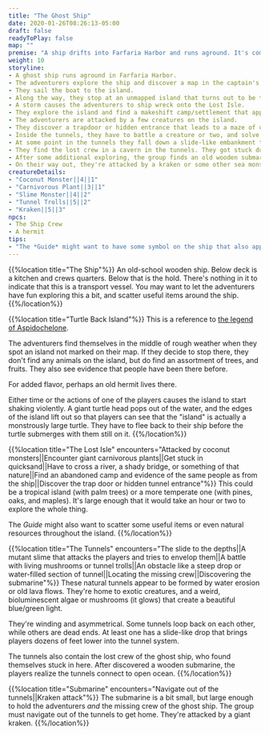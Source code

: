 ```yaml
---
title: "The Ghost Ship"
date: 2020-01-26T08:26:13-05:00
draft: false
readyToPlay: false
map: ""
premise: "A ship drifts into Farfaria Harbor and runs aground. It's completely empty.<br><br>There's food still on plates, and cabins filled with the crew's possessions. But there's not a single person to be found on the vessel.<br><br>You do find one clue, though: a map in the captain's cabin that points to a remote island in the Ocean of Lost Sailors."
weight: 10
storyline:
- A ghost ship runs aground in Farfaria Harbor.
- The adventurers explore the ship and discover a map in the captain's journal pointing to the Lost Isle.
- They sail the boat to the island.
- Along the way, they stop at an unmapped island that turns out to be the shell of a monstrously large, sleeping sea turtle. The turtle awakens, and the group has to escape before he dives to the depths.
- A storm causes the adventurers to ship wreck onto the Lost Isle.
- They explore the island and find a makeshift camp/settlement that appears to be have been abandoned suddenly.
- The adventurers are attacked by a few creatures on the island.
- They discover a trapdoor or hidden entrance that leads to a maze of underground tunnels, and go explore them.
- Inside the tunnels, they have to battle a creature or two, and solve some problems to keep going.
- At some point in the tunnels they fall down a slide-like embankment that brings them deeper into the tunnel system and prevents them from going back up to the surface.
- They find the lost crew in a cavern in the tunnels. They got stuck down here, too.
- After some additional exploring, the group finds an old wooden submarine in a semi-flooded part of the tunnel. Their ticket out of there!
- On their way out, they're attacked by a kraken or some other sea monster.
creatureDetails:
- "Coconut Monster||4||1"
- "Carnivorous Plant||3||1"
- "Slime Monster||4||2"
- "Tunnel Trolls||5||2"
- "Kraken||5||3"
npcs:
- The Ship Crew
- A hermit
tips:
- "The *Guide* might want to have some symbol on the ship that also appears at the camp on the Lost Isle to tie together that it's the same crew."
---
```


{{%location title="The Ship"%}}
An old-school wooden ship. Below deck is a kitchen and crews quarters. Below that is the hold. There's nothing in it to indicate that this is a transport vessel. You may want to let the adventurers have fun exploring this a bit, and scatter useful items around the ship.
{{%/location%}}

{{%location title="Turtle Back Island"%}}
This is a reference to [the legend of Aspidochelone](https://en.wikipedia.org/wiki/Aspidochelone).

The adventurers find themselves in the middle of rough weather when they spot an island not marked on their map. If they decide to stop there, they don't find any animals on the island, but do find an assortment of trees, and fruits. They also see evidence that people have been there before.

For added flavor, perhaps an old hermit lives there.

Either time or the actions of one of the players causes the island to start shaking violently. A giant turtle head pops out of the water, and the edges of the island lift out so that players can see that the "island" is actually a monstrously large turtle. They have to flee back to their ship before the turtle submerges with them still on it.
{{%/location%}}

{{%location title="The Lost Isle" encounters="Attacked by coconut monsters||Encounter giant carnivorous plants||Get stuck in quicksand||Have to cross a river, a shady bridge, or something of that nature||Find an abandoned camp and evidence of the same people as from the ship||Discover the trap door or hidden tunnel entrance"%}}
This could be a tropical island (with palm trees) or a more temperate one (with pines, oaks, and maples). It's large enough that it would take an hour or two to explore the whole thing.

The *Guide* might also want to scatter some useful items or even natural resources throughout the island.
{{%/location%}}

{{%location title="The Tunnels" encounters="The slide to the depths||A mutant slime that attacks the players and tries to envelop them||A battle with living mushrooms or tunnel trolls||An obstacle like a steep drop or water-filled section of tunnel||Locating the missing crew||Discovering the submarine"%}}
These natural tunnels appear to be formed by water erosion or old lava flows. They're home to exotic creatures, and a weird, bioluminescent algae or mushrooms (it glows) that create a beautiful blue/green light.

They're winding and asymmetrical. Some tunnels loop back on each other, while others are dead ends. At least one has a slide-like drop that brings players dozens of feet lower into the tunnel system.

The tunnels also contain the lost crew of the ghost ship, who found themselves stuck in here. After discovered a wooden submarine, the players realize the tunnels connect to open ocean.
{{%/location%}}

{{%location title="Submarine" encounters="Navigate out of the tunnels||Kraken attack"%}}
The submarine is a bit small, but large enough to hold the adventurers *and* the missing crew of the ghost ship. The group must navigate out of the tunnels to get home. They're attacked by a giant kraken.
{{%/location%}}